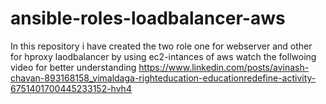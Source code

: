# ansible-roles-loadbalancer-aws
In this repository i have created the two role one for webserver and other for hproxy laodbalancer by using ec2-intances of aws
watch the follwoing video for better understanding
https://www.linkedin.com/posts/avinash-chavan-893168158_vimaldaga-righteducation-educationredefine-activity-6751401700445233152-hvh4
